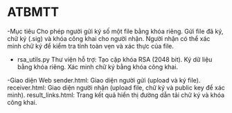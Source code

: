 # ATBMTT 
 -Mục tiêu
Cho phép người gửi ký số một file bằng khóa riêng.
Gửi file đã ký, chữ ký (.sig) và khóa công khai cho người nhận.
Người nhận có thể xác minh chữ ký để kiểm tra tính toàn vẹn và xác thực của file.

- rsa_utils.py
Thư viện hỗ trợ:
Tạo cặp khóa RSA (2048 bit).
Ký dữ liệu bằng khóa riêng.
Xác minh chữ ký bằng khóa công khai.

-Giao diện Web
sender.html: Giao diện người gửi (upload và ký file).
receiver.html: Giao diện người nhận (upload file, chữ ký và public key để xác minh).
result_links.html: Trang kết quả hiển thị đường dẫn tải chữ ký và khóa công khai.

